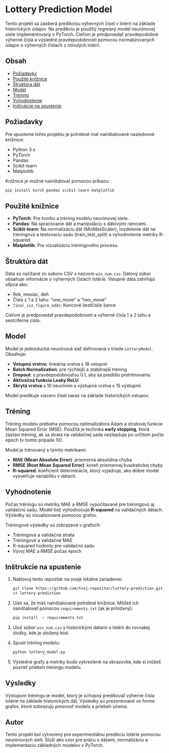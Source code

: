 # Lottery Prediction Model

Tento projekt sa zaoberá predikciou výherných čísel v lotérii na základe historických údajov. Na predikciu je použitý regresný model neurónovej siete implementovaný v PyTorch. Cieľom je predpovedať pravdepodobné výherné čísla a výsledné pravdepodobnosti pomocou normalizovaných údajov o výherných číslach z minulých lotérií.

## Obsah
- [Požiadavky](#požiadavky)
- [Použité knižnice](#použité-knižnice)
- [Štruktúra dát](#štruktúra-dát)
- [Model](#model)
- [Tréning](#trening)
- [Vyhodnotenie](#vyhodnotenie)
- [Inštrukcie na spustenie](#inštrukcie-na-spustenie)

## Požiadavky

Pre spustenie tohto projektu je potrebné mať nainštalované nasledovné knižnice:

- Python 3.x
- PyTorch
- Pandas
- Scikit-learn
- Matplotlib

Knižnice je možné nainštalovať pomocou príkazu:

```bash
pip install torch pandas scikit-learn matplotlib
```

## Použité knižnice

- **PyTorch**: Pre tvorbu a tréning modelu neurónovej siete.
- **Pandas**: Na spracovanie dát a manipuláciu s dátovými rámcami.
- **Scikit-learn**: Na normalizáciu dát (MinMaxScaler), rozdelenie dát na tréningovú a testovaciu sadu (train_test_split) a vyhodnotenie metriky R-squared.
- **Matplotlib**: Pre vizualizáciu tréningového procesu.

## Štruktúra dát

Dáta sú načítané zo súboru CSV s názvom `win_num.csv`. Dátový súbor obsahuje informácie o výherných číslach lotérie. Vstupné dáta zahŕňajú stĺpce ako:

- Rok, mesiac, deň
- Čísla z 1 a 2 tahu: "one_move" a "two_move"
- `final_six_figure_odds`: Koncové šestčíslie šance

Cieľom je predpovedať pravdepodobnosti a výherné čísla 1 a 2 tahu a sestciferne cislo.

## Model

Model je jednoduchá neurónová sieť definovaná v triede `LotteryModel`. Obsahuje:

- **Vstupnú vrstvu**: lineárna vrstva s 18 vstupmi
- **Batch Normalization**: pre rýchlejší a stabilnejší tréning
- **Dropout**: s pravdepodobnosťou 0.1, aby sa predišlo pretrénovaniu
- **Aktivačná funkcia Leaky ReLU**
- **Skrytá vrstva** s 10 neurónmi a výstupná vrstva s 15 výstupmi

Model predikuje viacero čísel naraz na základe historických vstupov.

## Tréning

Tréning modelu prebieha pomocou optimalizátora Adam a stratovej funkcie Mean Squared Error (MSE). Použitá je technika **early stopping**, ktorá zastaví tréning, ak sa strata na validačnej sade nezlepšuje po určitom počte epoch (v tomto prípade 10).

Model je trénovaný s týmito metrikami:

- **MAE (Mean Absolute Error)**: priemerná absolútna chyba
- **RMSE (Root Mean Squared Error)**: koreň priemernej kvadratickej chyby
- **R-squared**: koeficient determinácie, ktorý vyjadruje, ako dobre model vysvetľuje variabilitu v dátach.

## Vyhodnotenie

Počas tréningu sú metriky MAE a RMSE vypočítavané pre tréningovú aj validačnú sadu. Model tiež vyhodnocuje **R-squared** na validačných dátach. Výsledky sú vizualizované pomocou grafov.

Tréningové výsledky sú zobrazené v grafoch:

- Tréningová a validačná strata
- Tréningové a validačné MAE
- R-squared hodnoty pre validačnú sadu
- Vývoj MAE a RMSE počas epoch

## Inštrukcie na spustenie

1. Naklonuj tento repozitár na svoje lokálne zariadenie:
   ```bash
   git clone https://github.com/tvoj-repozitar/lottery-prediction.git
   cd lottery-prediction
   ```

2. Uisti sa, že máš nainštalované potrebné knižnice. Môžeš ich nainštalovať pomocou `requirements.txt` (ak je priložený):
   ```bash
   pip install -r requirements.txt
   ```

3. Ulož súbor `win_num.csv` s historickými dátami o lotérii do rovnakej zložky, kde je uložený kód.

4. Spusti tréning modelu:
   ```bash
   python lottery_model.py
   ```

5. Výsledné grafy a metriky budú vykreslené na obrazovke, kde si môžeš pozrieť priebeh tréningu modelu.

## Výsledky

Výstupom tréningu je model, ktorý je schopný predikovať výherné čísla lotérie na základe historických dát. Výsledky sú prezentované vo forme grafov, ktoré zobrazujú presnosť modelu a priebeh učenia.

## Autor

Tento projekt bol vytvorený pre experimentálnu predikciu lotérie pomocou neurónových sietí. Slúži ako vzor pre prácu s dátami, normalizáciu a implementáciu základných modelov v PyTorch.
```
